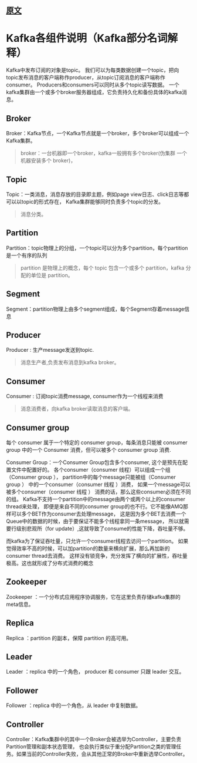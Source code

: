 ## [原文](http://www.thinkyixia.com/2017/10/25/kafka-2/)

# Kafka各组件说明（Kafka部分名词解释）

Kafka中发布订阅的对象是topic。
我们可以为每类数据创建一个topic，把向topic发布消息的客户端称作producer，从topic订阅消息的客户端称作consumer。
Producers和consumers可以同时从多个topic读写数据。
一个kafka集群由一个或多个broker服务器组成，它负责持久化和备份具体的kafka消息。

## Broker
Broker：Kafka节点，一个Kafka节点就是一个broker，多个broker可以组成一个Kafka集群。
> broker：一台机器即一个broker，kafka一般拥有多个broker(伪集群 一个机器安装多个 broker)，

## Topic
Topic：一类消息，消息存放的目录即主题，例如page view日志、click日志等都可以以topic的形式存在，
Kafka集群能够同时负责多个topic的分发。
> 消息分类。

## Partition
Partition：topic物理上的分组，一个topic可以分为多个partition，每个partition是一个有序的队列
> partition 是物理上的概念，每个 topic 包含一个或多个 partition，kafka 分配的单位是 partition。

## Segment
Segment：partition物理上由多个segment组成，每个Segment存着message信息

## Producer
Producer : 生产message发送到topic.
>消息生产者,负责发布消息到kafka broker。

## Consumer
Consumer : 订阅topic消费message, consumer作为一个线程来消费
> 消息消费者，向kafka broker读取消息的客户端。

## Consumer group

每个 consumer 属于一个特定的 consumer group，每条消息只能被 consumer group 中的一个 Consumer 消费，但可以被多个 consumer group 消费.

Consumer Group：一个Consumer Group包含多个consumer, 这个是预先在配置文件中配置好的。
各个consumer（consumer 线程）可以组成一个组（Consumer group ），
partition中的每个message只能被组（Consumer group ） 中的一个consumer（consumer 线程 ）消费，
如果一个message可以被多个consumer（consumer 线程 ） 消费的话，那么这些consumer必须在不同的组。
Kafka不支持一个partition中的message由两个或两个以上的consumer thread来处理，
即便是来自不同的consumer group的也不行。它不能像AMQ那样可以多个BET作为consumer去处理message，
这是因为多个BET去消费一个Queue中的数据的时候，由于要保证不能多个线程拿同一条message，
所以就需要行级别悲观所（for update）,这就导致了consume的性能下降，吞吐量不够。

而kafka为了保证吞吐量，只允许一个consumer线程去访问一个partition。
如果觉得效率不高的时候，可以加partition的数量来横向扩展，那么再加新的consumer thread去消费。
这样没有锁竞争，充分发挥了横向的扩展性，吞吐量极高。这也就形成了分布式消费的概念

## Zookeeper
Zookeeper ：一个分布式应用程序协调服务，它在这里负责存储kafka集群的meta信息。

## Replica
Replica ：partition 的副本，保障 partition 的高可用。

## Leader
Leader ：replica 中的一个角色， producer 和 consumer 只跟 leader 交互。

## Follower
Follower ：replica 中的一个角色，从 leader 中复制数据。

## Controller
Controller：Kafka集群中的其中一个Broker会被选举为Controller，主要负责Partition管理和副本状态管理，
也会执行类似于重分配Partition之类的管理任务。如果当前的Controller失败，会从其他正常的Broker中重新选举Controller。

